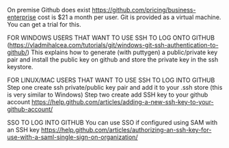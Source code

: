 On premise Github does exist https://github.com/pricing/business-enterprise cost is $21 a month per user.  Git is provided as a virtual machine.  You can get a trial for this.

FOR WINDOWS USERS THAT WANT TO USE SSH TO LOG ONTO GITHUB
(https://vladmihalcea.com/tutorials/git/windows-git-ssh-authentication-to-github/)
This explains how to generate (with puttygen) a public/private key pair and install the public key on github and store the private key in the ssh keystore.  

FOR LINUX/MAC USERS THAT WANT TO USE SSH TO LOG INTO GITHUB
Step one create ssh private/public key pair and add it to your .ssh store (this is very similar to Windows)
Step two create add SSH key to your github account https://help.github.com/articles/adding-a-new-ssh-key-to-your-github-account/ 

SSO TO LOG INTO GITHUB
You can use SSO if configured using SAM with an SSH key https://help.github.com/articles/authorizing-an-ssh-key-for-use-with-a-saml-single-sign-on-organization/
